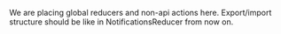 We are placing global reducers and non-api actions here.
Export/import structure should be like in NotificationsReducer from now on.
